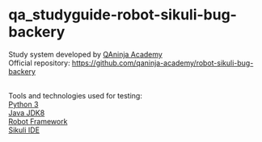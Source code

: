 # qa_studyguide-robot-sikuli-bug-backery

Study system developed by <a href="https://github.com/qaninja-academy" rel="nofollow">QAninja Academy</a> <br>
Official repository: https://github.com/qaninja-academy/robot-sikuli-bug-backery <br><br>

Tools and technologies used for testing: <br>
<a href="https://www.python.org/downloads/" rel="nofollow">Python 3</a> <br>
<a href="http://www.oracle.com/technetwork/pt/java/javase/downloads/jdk8-downloads-2133151.html" rel="nofollow">Java JDK8</a> <br>
<a href="https://robotframework.org/#learning" rel="nofollow">Robot Framework</a> <br>
<a href="http://sikulix.com/" rel="nofollow">Sikuli IDE</a> <br>
